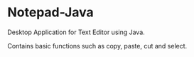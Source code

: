 # Notepad-Java
Desktop Application for Text Editor using Java.

Contains basic functions such as copy, paste, cut and select.
